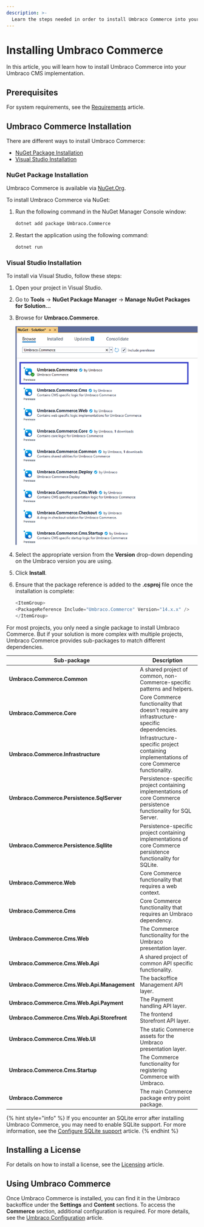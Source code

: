 ```yaml
---
description: >-
  Learn the steps needed in order to install Umbraco Commerce into your Umbraco CMS website.
---
```


# Installing Umbraco Commerce

In this article, you will learn how to install Umbraco Commerce into your Umbraco CMS implementation.

## Prerequisites

For system requirements, see the [Requirements](../getting-started/requirements.md) article.

## Umbraco Commerce Installation

There are different ways to install Umbraco Commerce:

- [NuGet Package Installation](#nuget-package-installation)
- [Visual Studio Installation](#visual-studio-installation)

### NuGet Package Installation

Umbraco Commerce is available via [NuGet.Org](https://www.nuget.org/packages/Umbraco.Commerce/).

To install Umbraco Commerce via NuGet:

1. Run the following command in the NuGet Manager Console window:

   ```bash
   dotnet add package Umbraco.Commerce
   ```

2. Restart the application using the following command:

   ```bash
   dotnet run
   ```

### Visual Studio Installation

To install via Visual Studio, follow these steps:

1. Open your project in Visual Studio.
2. Go to **Tools** -> **NuGet Package Manager** -> **Manage NuGet Packages for Solution...**
3. Browse for **Umbraco.Commerce**.

   ![Installing Umbraco Commerce via the NuGet Package Manager](../media/v14/nuget-package-overview.png)

4. Select the appropriate version from the **Version** drop-down depending on the Umbraco version you are using.
5. Click **Install**.
6. Ensure that the package reference is added to the **.csproj** file once the installation is complete:

   ```cs
   <ItemGroup>
   <PackageReference Include="Umbraco.Commerce" Version="14.x.x" />
   </ItemGroup>
   ```

For most projects, you only need a single package to install Umbraco Commerce. But if your solution is more complex with multiple projects, Umbraco Commerce provides sub-packages to match different dependencies.

<table>
   <thead>
      <tr>
         <th width="282">Sub-package</th>
         <th>Description</th>
      </tr>
   </thead>
   <tbody>
      <tr>
         <td><strong>Umbraco.Commerce.Common</strong></td>
         <td>A shared project of common, non-Commerce-specific patterns and helpers.</td>
      </tr>
      <tr>
         <td><strong>Umbraco.Commerce.Core</strong></td>
         <td>Core Commerce functionality that doesn't require any infrastructure-specific dependencies.</td>
      </tr>
      <tr>
         <td><strong>Umbraco.Commerce.Infrastructure</strong></td>
         <td>Infrastructure-specific project containing implementations of core Commerce functionality.</td>
      </tr>
      <tr>
         <td><strong>Umbraco.Commerce.Persistence.SqlServer</strong></td>
         <td>Persistence-specific project containing implementations of core Commerce persistence functionality for SQL Server.</td>
      </tr>
      <tr>
         <td><strong>Umbraco.Commerce.Persistence.Sqllite</strong></td>
         <td>Persistence-specific project containing implementations of core Commerce persistence functionality for SQLite.</td>
      </tr>
      <tr>
         <td><strong>Umbraco.Commerce.Web</strong></td>
         <td>Core Commerce functionality that requires a web context.</td>
      </tr>
      <tr>
         <td><strong>Umbraco.Commerce.Cms</strong></td>
         <td>Core Commerce functionality that requires an Umbraco dependency.</td>
      </tr>
      <tr>
         <td><strong>Umbraco.Commerce.Cms.Web</strong></td>
         <td>The Commerce functionality for the Umbraco presentation layer.</td>
      </tr>
      <tr>
         <td><strong>Umbraco.Commerce.Cms.Web.Api</strong></td>
         <td>A shared project of common API specific functionality.</td>
      </tr>
      <tr>
         <td><strong>Umbraco.Commerce.Cms.Web.Api.Management</strong></td>
         <td>The backoffice Management API layer.</td>
      </tr>
      <tr>
         <td><strong>Umbraco.Commerce.Cms.Web.Api.Payment</strong></td>
         <td>The Payment handling API layer.</td>
      </tr>
      <tr>
         <td><strong>Umbraco.Commerce.Cms.Web.Api.Storefront</strong></td>
         <td>The frontend Storefront API layer.</td>
      </tr>
      <tr>
         <td><strong>Umbraco.Commerce.Cms.Web.UI</strong></td>
         <td>The static Commerce assets for the Umbraco presentation layer.</td>
      </tr>
      <tr>
         <td><strong>Umbraco.Commerce.Cms.Startup</strong></td>
         <td>The Commerce functionality for registering Commerce with Umbraco.</td>
      </tr>
      <tr>
         <td><strong>Umbraco.Commerce</strong></td>
         <td>The main Commerce package entry point package.</td>
      </tr>
   </tbody>
</table>

{% hint style="info" %}
If you encounter an SQLite error after installing Umbraco Commerce, you may need to enable SQLite support. For more information, see the [Configure SQLite support](../how-to-guides/configure-sqlite-support.md) article.
{% endhint %}

## Installing a License

For details on how to install a license, see the [Licensing](../getting-started/the-licensing-model.md) article.

## Using Umbraco Commerce

Once Umbraco Commerce is installed, you can find it in the Umbraco backoffice under the **Settings** and **Content** sections. To access the **Commerce** section, additional configuration is required. For more details, see the [Umbraco Configuration](../getting-started/umbraco-configuration.md) article.
